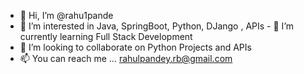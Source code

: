 - 👋 Hi, I’m @rahu1pande
- 👀 I’m interested in Java, SpringBoot, Python, DJango , APIs - 🌱 I’m currently learning Full Stack Development
- 💞️ I’m looking to collaborate on Python Projects and APIs
- 📫 You can reach me ... rahulpandey.rb@gmail.com

<!---
rahu1pande/rahu1pande is a ✨ special ✨ repository because its `README.md` (this file) appears on your GitHub profile.
You can click the Preview link to take a look at your changes.
--->
